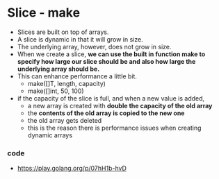 # Slice - make
- Slices are built on top of arrays. 
- A slice is dynamic in that it will grow in size.
- The underlying array, however, does not grow in size. 
- When we create a slice, **we can use the built in function make to specify how large our slice should be and also how large the underlying array should be.**
- This can enhance performance a little bit.
  - make([]T, length, capacity) 
  - make([]int, 50, 100)
- if the capacity of the slice is full, and when a new value is added,
  - a new array is created with **double the capacity of the old array**
  - the **contents of the old array is copied to the new one**
  - the old array gets deleted
  - this is the reason there is performance issues when creating dynamic arrays

### code
- https://play.golang.org/p/07hH1b-hvD 